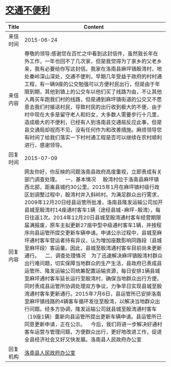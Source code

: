 # <a href="http://www.shangluo.gov.cn/zmhd/ldxxxx.jsp?urltype=leadermail.LeaderMailContentUrl&wbtreeid=1112&leadermailid=3214">交通不便利</a>
|Title|Content|
|:---:|---|
|来信时间|2015-06-24|
|来信内容|尊敬的领导:感谢您在百忙之中看到这封信件，虽然我长年在外工作，一年也回不了几次家，但是我觉得为了家乡的父老乡亲，我有必要给你写这封信。我家在洛南县麻坪镇殷湾村，地处秦岭深山深处，交通不便利，早期几年受益于政府的村村通工程，有一辆9座的公交勉强可以方便村民出行，但是由于年限到期，其他到镇上的公交车以他们买了线路为由，不让其他人再买车跑我们村的线路，但是通到麻坪镇街道的公交又不愿意去我们村接送村民，导致村民的出行收到极大的不便，由于村中现在大多是留守老人和妇女，大多数人需要步行十几里，造成极大的不便利，已经有人到洛南县交通局反应此事，但是县交通局却视而不见，没有任何作为和改善措施。麻烦领导您有时间了给我们落实一下村村通工程是否可以继续在农村顺利进行，感谢领导。|
|回复时间|2015-07-09|
|回复内容|网友你好，你反映的问题洛南县政府高度重视，立即责成有关部门调查处理。    一、基本情况     殷湾村位于洛南县麻坪镇西北部，距离县城约30公里。2015年1月在麻坪镇村级行政区划调整过程中，殷湾村并入斜岭村。为满足群众出行需求，2009年12月20日经县运管所批准，洛南县隆发运输公司加开县城至殷湾村14座通村客车1辆（途经县城-麻坪-殷湾），每日往返1次。2014年12月20日县城至殷湾通村客车经营期限届满报废，原车主拟更新27座中型中级通村客车1辆，并按程序向县运管所提交更新车辆申请。申请公示过程中，县城至麻坪通村客车营运者持有异议，认为增加座数影响同路段（县城至麻坪段）客运量。因此，县城至殷湾通村客车目前尚未更新通行。    二、调查处理情况    为了迅速解决麻坪镇殷湾村群众出行难问题，切实保障当地群众的生产生活，县政府已责成县运管所、隆发运输公司统筹配置运输资源，每日安排1辆县城至麻坪通村客车延长运行至殷湾村，确保当地群众出行方便。同时责成县运管所协调处理双方争议，力争早日实现县城至殷湾通村客车更新通行。2015年7月6日，县运管所已安排洛南至麻坪镇线路的4辆客车循环发往至殷湾，以解决当地群众出行问题。经多方协调，隆发运输公司就县城至殷湾通村客车（19座1辆）重新向县运管所提出更新车辆申请。县运管所已同意更新申请，正在公示。    今后，我们将进一步解决好通村客车运营与管理问题，方便群众出行，更好地改进工作，促进全县经济社会又好又快发展。洛南县人民政府办公室|
|回复机构|<a href="../../categories/agencies/洛南县人民政府办公室.md">洛南县人民政府办公室</a>|
